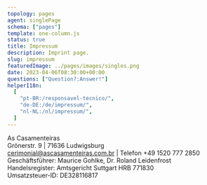 ```yaml
---
topology: pages
agent: singlePage
schema: ["pages"]
template: one-column.js
status: true
title: Impressum
description: Imprint page.
slug: impressum
featuredImage: ../pages/images/singles.png
date: 2023-04-06T08:30:00+00:00
questions: ["Question?:Answer!"]
helperI18n:
  [
    "pt-BR:/responsavel-tecnico/",
    "de-DE:/de/impressum/",
    "nl-NL:/nl/impressum/",
  ]
---
```


As Casamenteiras  
Grönerstr. 9 | 71636 Ludwigsburg  
cerimonial@ascasamenteiras.com.br | Telefon +49 1520 777 2850  
Geschäftsführer: Maurice Gohlke, Dr. Roland Leidenfrost  
Handelsregister: Amtsgericht Suttgart HRB 771830  
Umsatzsteuer-ID: DE328116817
